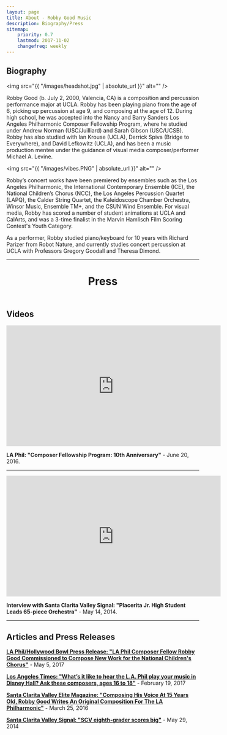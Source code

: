 ```yaml
---
layout: page
title: About - Robby Good Music
description: Biography/Press
sitemap:
    priority: 0.7
    lastmod: 2017-11-02
    changefreq: weekly
---
```

## Biography

<span class="image left"><img src="{{ "/images/headshot.jpg" | absolute_url }}" alt="" /></span>

Robby Good (b. July 2, 2000, Valencia, CA) is a composition and percussion performance major at UCLA. Robby has been playing piano from the age of 6, picking up percussion at age 9, and composing at the age of 12. During high school, he was accepted into the Nancy and Barry Sanders Los Angeles Philharmonic Composer Fellowship Program, where he studied under Andrew Norman (USC/Juilliard) and Sarah Gibson (USC/UCSB). Robby has also studied with Ian Krouse (UCLA), Derrick Spiva (Bridge to Everywhere), and David Lefkowitz (UCLA), and has been a music production mentee under the guidance of visual media composer/performer Michael A. Levine.

<span class="image right"><img src="{{ "/images/vibes.PNG" | absolute_url }}" alt="" /></span>

Robby’s concert works have been premiered by ensembles such as the Los Angeles Philharmonic, the International Contemporary Ensemble (ICE), the National Children’s Chorus (NCC), the Los Angeles Percussion Quartet (LAPQ), the Calder String Quartet, the Kaleidoscope Chamber Orchestra, Winsor Music, Ensemble TM+, and the CSUN Wind Ensemble. For visual media, Robby has scored a number of student animations at UCLA and CalArts, and was a 3-time finalist in the Marvin Hamlisch Film Scoring Contest's Youth Category.

As a performer, Robby studied piano/keyboard for 10 years with Richard Parizer from Robot Nature, and currently studies concert percussion at UCLA with Professors Gregory Goodall and Theresa Dimond.

<hr />

<header class="major">
	<h1>Press</h1>
</header>

## Videos

<iframe width="560" height="315" src="https://www.youtube.com/embed/0kNb3IWh834" frameborder="0" allow="accelerometer; autoplay; encrypted-media; gyroscope; picture-in-picture" allowfullscreen></iframe>

<b>LA Phil: "Composer Fellowship Program: 10th Anniversary"</b> - June 20, 2016. 

<hr />

<iframe width="560" height="315" src="https://www.youtube.com/embed/jIHh2J0rgQk" frameborder="0" allow="accelerometer; autoplay; encrypted-media; gyroscope; picture-in-picture" allowfullscreen></iframe>

<b>Interview with Santa Clarita Valley Signal: "Placerita Jr. High Student Leads 65-piece Orchestra"</b> - May 14, 2014. 

<hr />

## Articles and Press Releases

<b><a href="https://www.laphil.com/press/releases/1634">LA Phil/Hollywood Bowl Press Release: "LA Phil Composer Fellow Robby Good Commissioned to Compose New Work for the National Children's Chorus"</a></b> - May 5, 2017

<b><a href="https://www.latimes.com/entertainment/arts/la-et-cm-young-composers-la-phil-20170219-story.html">Los Angeles Times: "What’s it like to hear the L.A. Phil play your music in Disney Hall? Ask these composers, ages 16 to 18"</a></b> - February 19, 2017
    
<b><a href="https://scvelitemagazine.com/2016/03/composing-voice-15-years-old-robby-good-writes-original-composition-la-philharmonic/">Santa Clarita Valley Elite Magazine: "Composing His Voice At 15 Years Old, Robby Good Writes An Original Composition For The LA Philharmonic"</a></b> - March 25, 2016

<b><a href="http://archive.signalscv.com/archives/120662/">Santa Clarita Valley Signal: "SCV eighth-grader scores big"</a></b> - May 29, 2014
